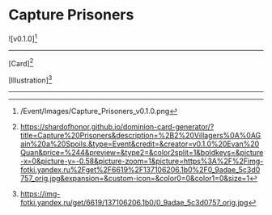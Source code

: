 # Capture Prisoners

![v0.1.0][^v0.1.0]

---

[Card][^Card]

[Illustration][^Illustration]

---

[^v0.1.0]: /Event/Images/Capture_Prisoners_v0.1.0.png
[^Card]:https://shardofhonor.github.io/dominion-card-generator/?title=Capture%20Prisoners&description=%2B2%20Villagers%0A%0AGain%20a%20Spoils.&type=Event&credit=&creator=v0.1.0%20Evan%20Quan&price=%244&preview=&type2=&color2split=1&boldkeys=&picture-x=0&picture-y=-0.58&picture-zoom=1&picture=https%3A%2F%2Fimg-fotki.yandex.ru%2Fget%2F6619%2F137106206.1b0%2F0_9adae_5c3d0757_orig.jpg&expansion=&custom-icon=&color0=0&color1=0&size=1
[^Illustration]: https://img-fotki.yandex.ru/get/6619/137106206.1b0/0_9adae_5c3d0757_orig.jpg
